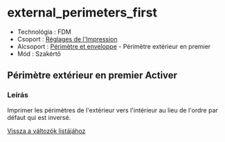 # external\_perimeters\_first

* Technológia : FDM
* Csoport : [Réglages de l'Impression](../print_settings/print_settings.md)
* Alcsoport : [Périmètre et enveloppe](../print_settings/print_settings.md#périmètre-et-enveloppe) - Périmètre extérieur en premier
* Mód : Szakértő

## Périmètre extérieur en premier Activer

### Leírás

Imprimer les périmètres de l'extérieur vers l'intérieur au lieu de l'ordre par défaut qui est inversé.

[Vissza a változók listájához](variable_list.md)

